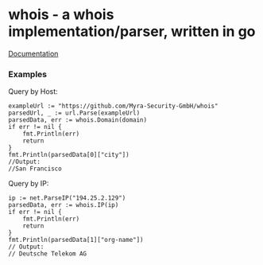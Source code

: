 # whois - a whois implementation/parser, written in go

[Documentation](https://godoc.org/github.com/Myra-Security-GmbH/whois)

### Examples
Query by Host:
```
exampleUrl := "https://github.com/Myra-Security-GmbH/whois"
parsedUrl, _ := url.Parse(exampleUrl)
parsedData, err := whois.Domain(domain)
if err != nil {
	fmt.Println(err)
	return
}
fmt.Println(parsedData[0]["city"])
//Output:
//San Francisco
```
Query by IP:
```
ip := net.ParseIP("194.25.2.129")
parsedData, err := whois.IP(ip)
if err != nil {
	fmt.Println(err)
	return
}
fmt.Println(parsedData[1]["org-name"])
// Output:
// Deutsche Telekom AG
```